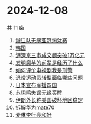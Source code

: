 # 2024-12-08

共 11 条

<!-- BEGIN ZHIHUSEARCH -->
<!-- 最后更新时间 Sun Dec 08 2024 18:09:42 GMT+0800 (China Standard Time) -->
1. [浙江队无缘亚冠淘汰赛](https://www.zhihu.com/search?q=浙江队无缘亚冠淘汰赛)
1. [韩国](https://www.zhihu.com/search?q=韩国)
1. [沪深京三市成交额突破1万亿元](https://www.zhihu.com/search?q=沪深京三市成交额突破1万亿元)
1. [发明魔芋的前辈是经历了什么](https://www.zhihu.com/search?q=发明魔芋的前辈是经历了什么)
1. [如何评价电视剧我是刑警](https://www.zhihu.com/search?q=如何评价电视剧我是刑警)
1. [退役运动员转型面临哪些问题](https://www.zhihu.com/search?q=退役运动员转型面临哪些问题)
1. [日本宣布军援四国](https://www.zhihu.com/search?q=日本宣布军援四国)
1. [苏翊鸣失误无缘奖牌](https://www.zhihu.com/search?q=苏翊鸣失误无缘奖牌)
1. [伊朗外长称美国破坏地区稳定](https://www.zhihu.com/search?q=伊朗外长称美国破坏地区稳定)
1. [拆解华为mate70](https://www.zhihu.com/search?q=拆解华为mate70)
1. [麦琳李行亮和好](https://www.zhihu.com/search?q=麦琳李行亮和好)
<!-- END ZHIHUSEARCH -->
